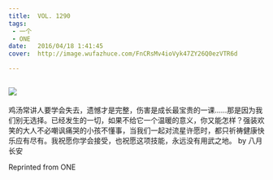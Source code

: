 ```yaml
---
title:	VOL. 1290
tags:
 - 一个
 - ONE
date:	2016/04/18 1:41:45
cover:	http://image.wufazhuce.com/FnCRsMv4ioVyk47ZY26Q0ezVTR6d

---
```

![](http://image.wufazhuce.com/FnCRsMv4ioVyk47ZY26Q0ezVTR6d)
---

鸡汤常讲人要学会失去，遗憾才是完整，伤害是成长最宝贵的一课……那是因为我们别无选择。已经发生的一切，如果不给它一个温暖的意义，你又能怎样？强装欢笑的大人不必嘲讽痛哭的小孩不懂事，当我们一起对流星许愿时，都只祈祷健康快乐应有尽有。我祝愿你学会接受，也祝愿这项技能，永远没有用武之地。 by 八月长安
 
Reprinted from ONE
